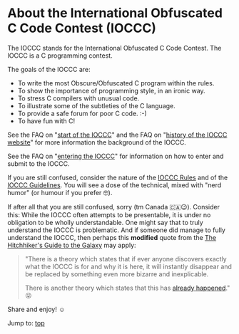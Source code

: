 # About the International Obfuscated C Code Contest (IOCCC)

The IOCCC stands for the International Obfuscated C Code Contest.
The IOCCC is a C programming contest.

The goals of the IOCCC are:

* To write the most Obscure/Obfuscated C program within the rules.
* To show the importance of programming style, in an ironic way.
* To stress C compilers with unusual code.
* To illustrate some of the subtleties of the C language.
* To provide a safe forum for poor C code. :-)
* To have fun with C!

See the
FAQ on "[start of the IOCCC](faq.html#ioccc_start)"
and the
FAQ on "[history of the IOCCC website](faq.html#website_history)"
for more information the background of the IOCCC.

See the
FAQ on "[entering the IOCCC](faq.html#submit)"
for information on how to enter and submit to the IOCCC.

If you are still confused, consider the nature of
the [IOCCC Rules](next/rules.html) and of the [IOCCC
Guidelines](next/guidelines.html).  You will see a dose of the technical,
mixed with "nerd humor" (or humour if you prefer 🤓).

If after all that you are still confused, sorry (tm Canada 🇨🇦😉).
Consider this: While the IOCCC often attempts to be presentable,
it is under no obligation to be wholly understandable.  One might
say that to truly understand the IOCCC is problematic. And if
someone did manage to fully understand the IOCCC, then perhaps
this **modified** quote from the [The Hitchhiker's Guide to the
Galaxy](https://en.wikipedia.org/wiki/The_Hitchhiker's_Guide_to_the_Galaxy)
may apply:

> "There is a theory which states that if ever anyone discovers
exactly what the IOCCC is for and why it is here, it will
instantly disappear and be replaced by something even more bizarre
and inexplicable.
>
> There is another theory which states that this has
[already happened](faq.html#great_fork_merge)." 😜

Share and enjoy! ☺️

Jump to: [top](#)
